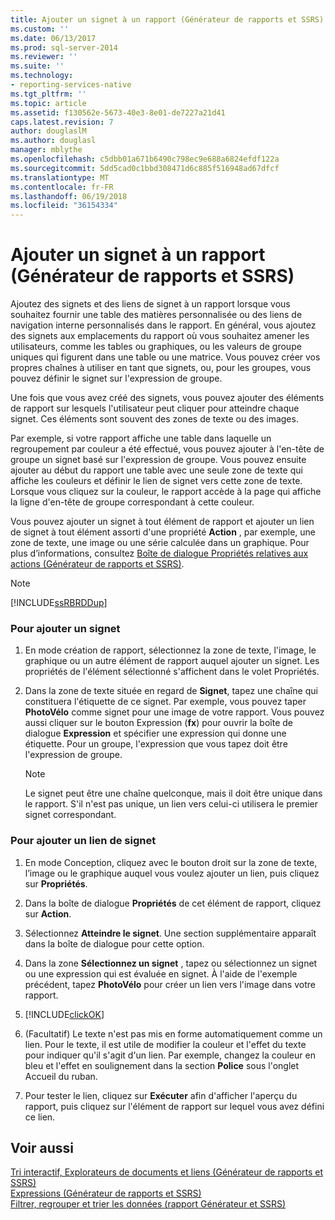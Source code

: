 ```yaml
---
title: Ajouter un signet à un rapport (Générateur de rapports et SSRS) | Microsoft Docs
ms.custom: ''
ms.date: 06/13/2017
ms.prod: sql-server-2014
ms.reviewer: ''
ms.suite: ''
ms.technology:
- reporting-services-native
ms.tgt_pltfrm: ''
ms.topic: article
ms.assetid: f130562e-5673-40e3-8e01-de7227a21d41
caps.latest.revision: 7
author: douglaslM
ms.author: douglasl
manager: mblythe
ms.openlocfilehash: c5dbb01a671b6490c798ec9e688a6824efdf122a
ms.sourcegitcommit: 5dd5cad0c1bbd308471d6c885f516948ad67dfcf
ms.translationtype: MT
ms.contentlocale: fr-FR
ms.lasthandoff: 06/19/2018
ms.locfileid: "36154334"
---
```

# <a name="add-a-bookmark-to-a-report-report-builder-and-ssrs"></a>Ajouter un signet à un rapport (Générateur de rapports et SSRS)
  Ajoutez des signets et des liens de signet à un rapport lorsque vous souhaitez fournir une table des matières personnalisée ou des liens de navigation interne personnalisés dans le rapport. En général, vous ajoutez des signets aux emplacements du rapport où vous souhaitez amener les utilisateurs, comme les tables ou graphiques, ou les valeurs de groupe uniques qui figurent dans une table ou une matrice. Vous pouvez créer vos propres chaînes à utiliser en tant que signets, ou, pour les groupes, vous pouvez définir le signet sur l'expression de groupe.  
  
 Une fois que vous avez créé des signets, vous pouvez ajouter des éléments de rapport sur lesquels l'utilisateur peut cliquer pour atteindre chaque signet. Ces éléments sont souvent des zones de texte ou des images.  
  
 Par exemple, si votre rapport affiche une table dans laquelle un regroupement par couleur a été effectué, vous pouvez ajouter à l'en-tête de groupe un signet basé sur l'expression de groupe. Vous pouvez ensuite ajouter au début du rapport une table avec une seule zone de texte qui affiche les couleurs et définir le lien de signet vers cette zone de texte. Lorsque vous cliquez sur la couleur, le rapport accède à la page qui affiche la ligne d'en-tête de groupe correspondant à cette couleur.  
  
 Vous pouvez ajouter un signet à tout élément de rapport et ajouter un lien de signet à tout élément assorti d'une propriété **Action** , par exemple, une zone de texte, une image ou une série calculée dans un graphique. Pour plus d’informations, consultez [Boîte de dialogue Propriétés relatives aux actions &#40;Générateur de rapports et SSRS&#41;](../action-properties-dialog-box-report-builder-and-ssrs.md).  
  
> [!NOTE]  
>  [!INCLUDE[ssRBRDDup](../../includes/ssrbrddup-md.md)]  
  
### <a name="to-add-a-bookmark"></a>Pour ajouter un signet  
  
1.  En mode création de rapport, sélectionnez la zone de texte, l'image, le graphique ou un autre élément de rapport auquel ajouter un signet. Les propriétés de l'élément sélectionné s'affichent dans le volet Propriétés.  
  
2.  Dans la zone de texte située en regard de **Signet**, tapez une chaîne qui constituera l'étiquette de ce signet. Par exemple, vous pouvez taper **PhotoVélo** comme signet pour une image de votre rapport. Vous pouvez aussi cliquer sur le bouton Expression (**fx**) pour ouvrir la boîte de dialogue **Expression** et spécifier une expression qui donne une étiquette. Pour un groupe, l'expression que vous tapez doit être l'expression de groupe.  
  
    > [!NOTE]  
    >  Le signet peut être une chaîne quelconque, mais il doit être unique dans le rapport. S'il n'est pas unique, un lien vers celui-ci utilisera le premier signet correspondant.  
  
### <a name="to-add-a-bookmark-link"></a>Pour ajouter un lien de signet  
  
1.  En mode Conception, cliquez avec le bouton droit sur la zone de texte, l’image ou le graphique auquel vous voulez ajouter un lien, puis cliquez sur **Propriétés**.  
  
2.  Dans la boîte de dialogue **Propriétés** de cet élément de rapport, cliquez sur **Action**.  
  
3.  Sélectionnez **Atteindre le signet**. Une section supplémentaire apparaît dans la boîte de dialogue pour cette option.  
  
4.  Dans la zone **Sélectionnez un signet** , tapez ou sélectionnez un signet ou une expression qui est évaluée en signet. À l'aide de l'exemple précédent, tapez **PhotoVélo** pour créer un lien vers l'image dans votre rapport.  
  
5.  [!INCLUDE[clickOK](../../includes/clickok-md.md)]  
  
6.  (Facultatif) Le texte n'est pas mis en forme automatiquement comme un lien. Pour le texte, il est utile de modifier la couleur et l'effet du texte pour indiquer qu'il s'agit d'un lien. Par exemple, changez la couleur en bleu et l'effet en soulignement dans la section **Police** sous l'onglet Accueil du ruban.  
  
7.  Pour tester le lien, cliquez sur **Exécuter** afin d'afficher l'aperçu du rapport, puis cliquez sur l'élément de rapport sur lequel vous avez défini ce lien.  
  
## <a name="see-also"></a>Voir aussi  
 [Tri interactif, Explorateurs de documents et liens &#40;Générateur de rapports et SSRS&#41;](interactive-sort-document-maps-and-links-report-builder-and-ssrs.md)   
 [Expressions &#40;Générateur de rapports et SSRS&#41;](expressions-report-builder-and-ssrs.md)   
 [Filtrer, regrouper et trier les données &#40;rapport Générateur et SSRS&#41;](filter-group-and-sort-data-report-builder-and-ssrs.md)  
  
  